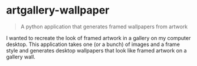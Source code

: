 # artgallery-wallpaper

> A python application that generates framed wallpapers from artwork

I wanted to recreate the look of framed artwork in a gallery on my computer desktop. This application takes one (or a bunch) of images and a frame style and generates desktop wallpapers that look like framed artwork on a gallery wall.
